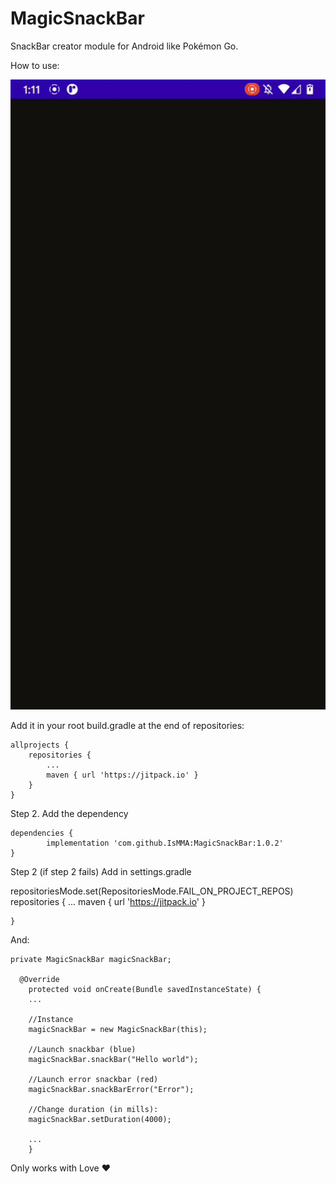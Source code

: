 # MagicSnackBar
SnackBar creator module for Android like Pokémon Go.

How to use:

![alt text](https://github.com/IsMMA/MagicSnackBar/blob/main/example.gif "SnackBar")


Add it in your root build.gradle at the end of repositories:

	allprojects {
		repositories {
			...
			maven { url 'https://jitpack.io' }
		}
	}

Step 2. Add the dependency

	dependencies {
	        implementation 'com.github.IsMMA:MagicSnackBar:1.0.2'
	}

Step 2 (if step 2 fails) Add in settings.gradle

 repositoriesMode.set(RepositoriesMode.FAIL_ON_PROJECT_REPOS)
    repositories {
      ...
        maven { url 'https://jitpack.io' }
      
    }

And:

 	private MagicSnackBar magicSnackBar;
 
	  @Override
	    protected void onCreate(Bundle savedInstanceState) {
		...
		
		//Instance
		magicSnackBar = new MagicSnackBar(this);
		
		//Launch snackbar (blue)
		magicSnackBar.snackBar("Hello world");
		
		//Launch error snackbar (red)
		magicSnackBar.snackBarError("Error");
		
		//Change duration (in mills):
		magicSnackBar.setDuration(4000);
		
		...
	    }

Only works with Love ❤️
